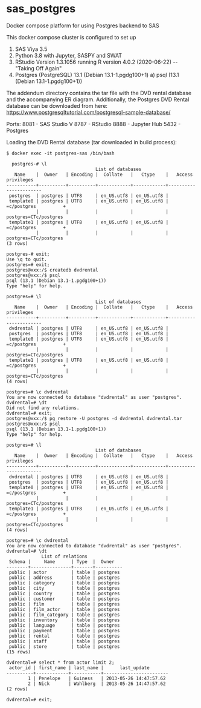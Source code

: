 # sas_postgres
Docker compose platform for using Postgres backend to SAS

This docker compose cluster is configured to set up 
1) SAS Viya 3.5
2) Python 3.8 with Jupyter, SASPY and SWAT
3) RStudio Version 1.3.1056 running R version 4.0.2 (2020-06-22) -- "Taking Off Again"
4) Postgres (PostgreSQL) 13.1 (Debian 13.1-1.pgdg100+1)
  a) psql (13.1 (Debian 13.1-1.pgdg100+1))

The addendum directory contains the tar file with the DVD rental database and the accompanying ER diagram.
Additionally, the Postgres DVD Rental database can be downloaded from here:
https://www.postgresqltutorial.com/postgresql-sample-database/


Ports: 
  8081 - SAS Studio V
  8787 - RStudio
  8888 - Jupyter Hub
  5432 - Postgres
  
  
Loading the DVD Rental database (tar downloaded in build process):

```
$ docker exec -it postgres-sas /bin/bash
 
  postgres-# \l
                                 List of databases
   Name    |  Owner   | Encoding |  Collate   |   Ctype    |   Access privileges   
-----------+----------+----------+------------+------------+-----------------------
 postgres  | postgres | UTF8     | en_US.utf8 | en_US.utf8 | 
 template0 | postgres | UTF8     | en_US.utf8 | en_US.utf8 | =c/postgres          +
           |          |          |            |            | postgres=CTc/postgres
 template1 | postgres | UTF8     | en_US.utf8 | en_US.utf8 | =c/postgres          +
           |          |          |            |            | postgres=CTc/postgres
(3 rows)

postgres-# exit;
Use \q to quit.
postgres=# exit;
postgres@xxx:/$ createdb dvdrental
postgres@xxx:/$ psql 
psql (13.1 (Debian 13.1-1.pgdg100+1))
Type "help" for help.

postgres=# \l
                                 List of databases
   Name    |  Owner   | Encoding |  Collate   |   Ctype    |   Access privileges   
-----------+----------+----------+------------+------------+-----------------------
 dvdrental | postgres | UTF8     | en_US.utf8 | en_US.utf8 | 
 postgres  | postgres | UTF8     | en_US.utf8 | en_US.utf8 | 
 template0 | postgres | UTF8     | en_US.utf8 | en_US.utf8 | =c/postgres          +
           |          |          |            |            | postgres=CTc/postgres
 template1 | postgres | UTF8     | en_US.utf8 | en_US.utf8 | =c/postgres          +
           |          |          |            |            | postgres=CTc/postgres
(4 rows)

postgres=# \c dvdrental
You are now connected to database "dvdrental" as user "postgres".
dvdrental=# \dt
Did not find any relations.
dvdrental=# exit;
postgres@xxx:/$ pg_restore -U postgres -d dvdrental dvdrental.tar
postgres@xxx:/$ psql
psql (13.1 (Debian 13.1-1.pgdg100+1))
Type "help" for help.

postgres=# \l
                                 List of databases
   Name    |  Owner   | Encoding |  Collate   |   Ctype    |   Access privileges   
-----------+----------+----------+------------+------------+-----------------------
 dvdrental | postgres | UTF8     | en_US.utf8 | en_US.utf8 | 
 postgres  | postgres | UTF8     | en_US.utf8 | en_US.utf8 | 
 template0 | postgres | UTF8     | en_US.utf8 | en_US.utf8 | =c/postgres          +
           |          |          |            |            | postgres=CTc/postgres
 template1 | postgres | UTF8     | en_US.utf8 | en_US.utf8 | =c/postgres          +
           |          |          |            |            | postgres=CTc/postgres
(4 rows)

postgres=# \c dvdrental
You are now connected to database "dvdrental" as user "postgres".
dvdrental=# \dt
             List of relations
 Schema |     Name      | Type  |  Owner   
--------+---------------+-------+----------
 public | actor         | table | postgres
 public | address       | table | postgres
 public | category      | table | postgres
 public | city          | table | postgres
 public | country       | table | postgres
 public | customer      | table | postgres
 public | film          | table | postgres
 public | film_actor    | table | postgres
 public | film_category | table | postgres
 public | inventory     | table | postgres
 public | language      | table | postgres
 public | payment       | table | postgres
 public | rental        | table | postgres
 public | staff         | table | postgres
 public | store         | table | postgres
(15 rows)

dvdrental=# select * from actor limit 2;
 actor_id | first_name | last_name |      last_update       
----------+------------+-----------+------------------------
        1 | Penelope   | Guiness   | 2013-05-26 14:47:57.62
        2 | Nick       | Wahlberg  | 2013-05-26 14:47:57.62
(2 rows)

dvdrental=# exit;
```
